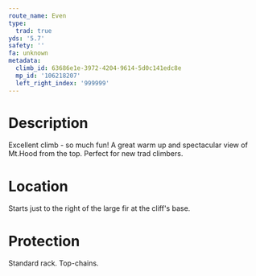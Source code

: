 ```yaml
---
route_name: Even
type:
  trad: true
yds: '5.7'
safety: ''
fa: unknown
metadata:
  climb_id: 63686e1e-3972-4204-9614-5d0c141edc8e
  mp_id: '106218207'
  left_right_index: '999999'
---
```

# Description
Excellent climb - so much fun! A great warm up and spectacular view of Mt.Hood from the top. Perfect for new trad climbers.

# Location
Starts just to the right of the large fir at the cliff's base.

# Protection
Standard rack. Top-chains.

